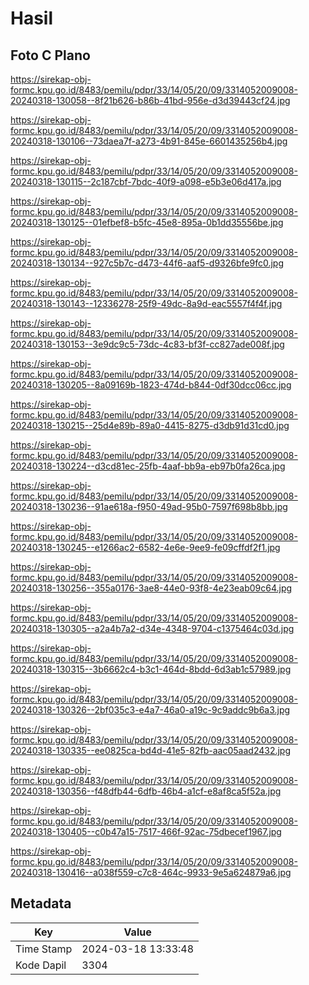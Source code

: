 # Hasil

## Foto C Plano

https://sirekap-obj-formc.kpu.go.id/8483/pemilu/pdpr/33/14/05/20/09/3314052009008-20240318-130058--8f21b626-b86b-41bd-956e-d3d39443cf24.jpg

https://sirekap-obj-formc.kpu.go.id/8483/pemilu/pdpr/33/14/05/20/09/3314052009008-20240318-130106--73daea7f-a273-4b91-845e-6601435256b4.jpg

https://sirekap-obj-formc.kpu.go.id/8483/pemilu/pdpr/33/14/05/20/09/3314052009008-20240318-130115--2c187cbf-7bdc-40f9-a098-e5b3e06d417a.jpg

https://sirekap-obj-formc.kpu.go.id/8483/pemilu/pdpr/33/14/05/20/09/3314052009008-20240318-130125--01efbef8-b5fc-45e8-895a-0b1dd35556be.jpg

https://sirekap-obj-formc.kpu.go.id/8483/pemilu/pdpr/33/14/05/20/09/3314052009008-20240318-130134--927c5b7c-d473-44f6-aaf5-d9326bfe9fc0.jpg

https://sirekap-obj-formc.kpu.go.id/8483/pemilu/pdpr/33/14/05/20/09/3314052009008-20240318-130143--12336278-25f9-49dc-8a9d-eac5557f4f4f.jpg

https://sirekap-obj-formc.kpu.go.id/8483/pemilu/pdpr/33/14/05/20/09/3314052009008-20240318-130153--3e9dc9c5-73dc-4c83-bf3f-cc827ade008f.jpg

https://sirekap-obj-formc.kpu.go.id/8483/pemilu/pdpr/33/14/05/20/09/3314052009008-20240318-130205--8a09169b-1823-474d-b844-0df30dcc06cc.jpg

https://sirekap-obj-formc.kpu.go.id/8483/pemilu/pdpr/33/14/05/20/09/3314052009008-20240318-130215--25d4e89b-89a0-4415-8275-d3db91d31cd0.jpg

https://sirekap-obj-formc.kpu.go.id/8483/pemilu/pdpr/33/14/05/20/09/3314052009008-20240318-130224--d3cd81ec-25fb-4aaf-bb9a-eb97b0fa26ca.jpg

https://sirekap-obj-formc.kpu.go.id/8483/pemilu/pdpr/33/14/05/20/09/3314052009008-20240318-130236--91ae618a-f950-49ad-95b0-7597f698b8bb.jpg

https://sirekap-obj-formc.kpu.go.id/8483/pemilu/pdpr/33/14/05/20/09/3314052009008-20240318-130245--e1266ac2-6582-4e6e-9ee9-fe09cffdf2f1.jpg

https://sirekap-obj-formc.kpu.go.id/8483/pemilu/pdpr/33/14/05/20/09/3314052009008-20240318-130256--355a0176-3ae8-44e0-93f8-4e23eab09c64.jpg

https://sirekap-obj-formc.kpu.go.id/8483/pemilu/pdpr/33/14/05/20/09/3314052009008-20240318-130305--a2a4b7a2-d34e-4348-9704-c1375464c03d.jpg

https://sirekap-obj-formc.kpu.go.id/8483/pemilu/pdpr/33/14/05/20/09/3314052009008-20240318-130315--3b6662c4-b3c1-464d-8bdd-6d3ab1c57989.jpg

https://sirekap-obj-formc.kpu.go.id/8483/pemilu/pdpr/33/14/05/20/09/3314052009008-20240318-130326--2bf035c3-e4a7-46a0-a19c-9c9addc9b6a3.jpg

https://sirekap-obj-formc.kpu.go.id/8483/pemilu/pdpr/33/14/05/20/09/3314052009008-20240318-130335--ee0825ca-bd4d-41e5-82fb-aac05aad2432.jpg

https://sirekap-obj-formc.kpu.go.id/8483/pemilu/pdpr/33/14/05/20/09/3314052009008-20240318-130356--f48dfb44-6dfb-46b4-a1cf-e8af8ca5f52a.jpg

https://sirekap-obj-formc.kpu.go.id/8483/pemilu/pdpr/33/14/05/20/09/3314052009008-20240318-130405--c0b47a15-7517-466f-92ac-75dbecef1967.jpg

https://sirekap-obj-formc.kpu.go.id/8483/pemilu/pdpr/33/14/05/20/09/3314052009008-20240318-130416--a038f559-c7c8-464c-9933-9e5a624879a6.jpg


## Metadata

| Key        | Value               |
| ---------- | ------------------- |
| Time Stamp | 2024-03-18 13:33:48 |
| Kode Dapil | 3304                |



